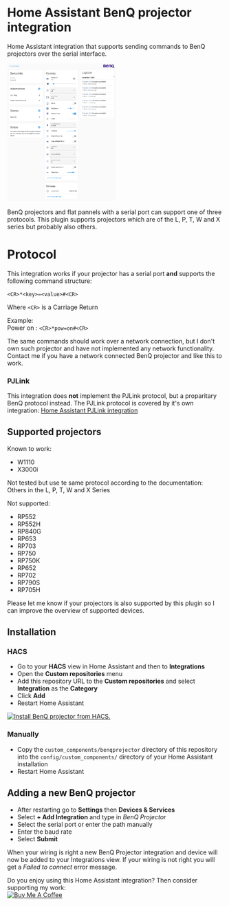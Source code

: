 # Home Assistant BenQ projector integration

Home Assistant integration that supports sending commands to BenQ projectors
over the serial interface.

<img src="Screenshot%201b.png" style="width: 50%"/>

BenQ projectors and flat pannels with a serial port can support one of three
protocols. This plugin supports projectors which are of the L, P, T, W and X
series but probably also others.

# Protocol

This integration works if your projector has a serial port **and** supports
the following command structure: 

```
<CR>*<key>=<value>#<CR>
```

Where `<CR>` is a Carriage Return

Example:  
Power on   : `<CR>*pow=on#<CR>`  

The same commands should work over a network connection, but I don't own such
projector and have not implemented any network functionality. Contact me if
you have a network connected BenQ projector and like this to work.

### PJLink

This integration does **not** implement the PJLink protocol, but a proparitary
BenQ protocol instead. The PJLink protocol is covered by it's own integration:
[Home Assistant PJLink integration](https://www.home-assistant.io/integrations/pjlink/)

## Supported projectors

Known to work:
* W1110
* X3000i

Not tested but use te same protocol according to the documentation:  
Others in the L, P, T, W and X Series

Not supported:
* RP552
* RP552H
* RP840G
* RP653
* RP703
* RP750
* RP750K
* RP652
* RP702
* RP790S
* RP705H

Please let me know if your projectors is also supported by this plugin so I
can improve the overview of supported devices.

## Installation

### HACS
- Go to your **HACS** view in Home Assistant and then to **Integrations**
- Open the **Custom repositories** menu
- Add this repository URL to the **Custom repositories** and select
**Integration** as the **Category**
- Click **Add**
- Restart Home Assistant

[![Install BenQ projector from HACS.](https://my.home-assistant.io/badges/hacs_repository.svg)](https://my.home-assistant.io/redirect/hacs_repository/?owner=rrooggiieerr&repository=homeassistant-benqprojector&category=integration)

### Manually
- Copy the `custom_components/benqprojector` directory of this repository into
the `config/custom_components/` directory of your Home Assistant installation
- Restart Home Assistant

##  Adding a new BenQ projector
- After restarting go to **Settings** then **Devices & Services**
- Select **+ Add Integration** and type in *BenQ Projector*
- Select the serial port or enter the path manually
- Enter the baud rate
- Select **Submit**

When your wiring is right a new BenQ Projector integration and device will now
be added to your Integrations view. If your wiring is not right you will get a
*Failed to connect* error message.

Do you enjoy using this Home Assistant integration? Then consider supporting
my work:\
[<img src="https://cdn.buymeacoffee.com/buttons/v2/default-yellow.png" alt="Buy Me A Coffee" style="height: 60px !important;width: 217px !important;" >](https://www.buymeacoffee.com/rrooggiieerr)  
